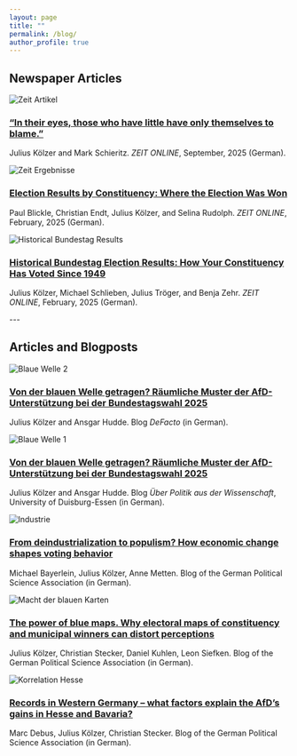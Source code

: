 ```yaml
---
layout: page
title: ""
permalink: /blog/
author_profile: true
---
```



<h2 class="blog-section-title">Newspaper Articles</h2>

<div class="blog-container">
  <div class="blog-card">
    <img src="/images/zeit1.jpg" alt="Zeit Artikel" class="blog-card-img">
    <h3><a href="https://www.zeit.de/politik/deutschland/2025-09/rechtspopulismus-armut-umverteilung-sozialpolitik-afd?freebie=bb9b60d7">“In their eyes, those who have little have only themselves to blame.”</a></h3>
    <p>Julius Kölzer and Mark Schieritz. <i>ZEIT ONLINE</i>, September, 2025 (German).</p>
  </div>

  <div class="blog-card">
    <img src="/images/zeit2.jpg" alt="Zeit Ergebnisse" class="blog-card-img">
    <h3><a href="https://www.zeit.de/politik/deutschland/2025-02/wahlergebnisse-wahlkreise-bundestagswahl-daten-grafik?freebie=74968219">Election Results by Constituency: Where the Election Was Won</a></h3>
    <p>Paul Blickle, Christian Endt, Julius Kölzer, and Selina Rudolph. <i>ZEIT ONLINE</i>, February, 2025 (German).</p>
  </div>

  <div class="blog-card">
    <img src="/images/zeit3.jpg" alt="Historical Bundestag Results" class="blog-card-img">
    <h3><a href="https://www.zeit.de/politik/deutschland/2025-02/historische-bundestagswahlergebnisse-wahlkreise-1949?freebie=a7bd2fdb">Historical Bundestag Election Results: How Your Constituency Has Voted Since 1949</a></h3>
    <p>Julius Kölzer, Michael Schlieben, Julius Tröger, and Benja Zehr. <i>ZEIT ONLINE</i>, February, 2025 (German).</p>
  </div>
</div>
---

<h2 class="blog-section-title">Articles and Blogposts</h2>

<div class="blog-container">
  <div class="blog-card">
    <img src="/images/BlaueWelle2.png" alt="Blaue Welle 2" class="blog-card-img">
    <h3><a href="https://www.defacto.expert/2025/03/24/von-der-blauen-welle-getragen-raeumliche-muster-der-afd-unterstuetzung-bei-der-bundestagswahl-2025/">Von der blauen Welle getragen? Räumliche Muster der AfD-Unterstützung bei der Bundestagswahl 2025</a></h3>
    <p>Julius Kölzer and Ansgar Hudde. Blog <i>DeFacto</i> (in German).</p>
  </div>

  <div class="blog-card">
    <img src="/images/BlaueWelle1.jpg" alt="Blaue Welle 1" class="blog-card-img">
    <h3><a href="https://www.politik-wissenschaft.org/2025/02/28/afd-btw2025/">Von der blauen Welle getragen? Räumliche Muster der AfD-Unterstützung bei der Bundestagswahl 2025</a></h3>
    <p>Julius Kölzer and Ansgar Hudde. Blog <i>Über Politik aus der Wissenschaft</i>, University of Duisburg-Essen (in German).</p>
  </div>

  <div class="blog-card">
    <img src="/images/industrie1.png" alt="Industrie" class="blog-card-img">
    <h3><a href="https://www.dvpw.de/blog/von-der-deindustrialisierung-zum-populismus-wie-wirtschaftlicher-wandel-wahlverhalten-praegt-ein-beitrag-von-michael-bayerlein-julius-koelzer-und-anne-metten">From deindustrialization to populism? How economic change shapes voting behavior</a></h3>
    <p>Michael Bayerlein, Julius Kölzer, Anne Metten. Blog of the German Political Science Association (in German).</p>
  </div>

  <div class="blog-card">
    <img src="/images/machtderblauenkarten.png" alt="Macht der blauen Karten" class="blog-card-img">
    <h3><a href="https://www.dvpw.de/blog/die-macht-der-blauen-karten-warum-karten-von-wahlkreis-und-gemeindegewinnern-den-blick-verzerren-koennen-ein-beitrag-von-julius-koelzer-christian-stecker-daniel-kuhlen-und-leon-siefken">The power of blue maps. Why electoral maps of constituency and municipal winners can distort perceptions</a></h3>
    <p>Julius Kölzer, Christian Stecker, Daniel Kuhlen, Leon Siefken. Blog of the German Political Science Association (in German).</p>
  </div>

  <div class="blog-card">
    <img src="/images/korrelationhesse.png" alt="Korrelation Hesse" class="blog-card-img">
    <h3><a href="https://www.dvpw.de/blog/rekorde-im-westen-welche-faktoren-erklaeren-die-zugewinne-der-afd-in-hessen-und-bayern-ein-beitrag-von-marc-debus-julius-koelzer-und-christian-stecker">Records in Western Germany – what factors explain the AfD’s gains in Hesse and Bavaria?</a></h3>
    <p>Marc Debus, Julius Kölzer, Christian Stecker. Blog of the German Political Science Association (in German).</p>
  </div>
</div>

